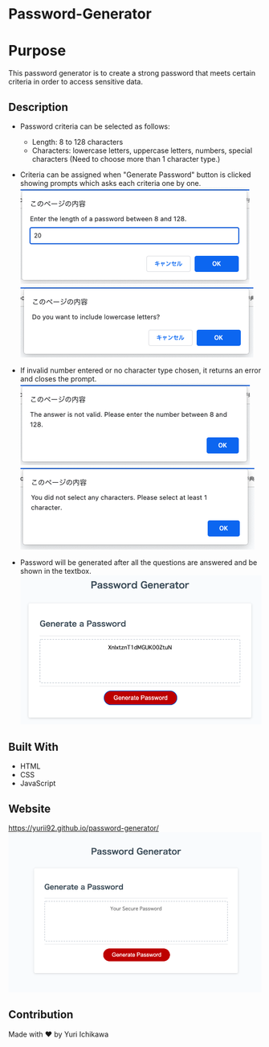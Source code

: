 # Password-Generator

# Purpose
This password generator is to create a strong password that meets certain criteria in order to access sensitive data.

## Description
* Password criteria can be selected as follows:
    * Length: 8 to 128 characters
    * Characters: lowercase letters, uppercase letters, numbers, special characters
      (Need to choose more than 1 character type.)
    
* Criteria can be assigned when "Generate Password" button is clicked showing prompts which asks each criteria one by one.
    <Examples>
    ![alt text](./assets/images/screenshot_02_inputprompt.png)
    ![alt text](./assets/images/screenshot_02_confirmprompt.png)
* If invalid number entered or no character type chosen, it returns an error and closes the prompt.
    <Examples>
    ![alt text](./assets/images/screenshot_03_errormessage_1.png)
    ![alt text](./assets/images/screenshot_03_errormessage_2.png)
* Password will be generated after all the questions are answered and be shown in the textbox.
    <Example>
    ![alt text](./assets/images/screenshot_04_passwordgenerated.png)

## Built With
* HTML
* CSS
* JavaScript

## Website
https://yurii92.github.io/password-generator/
![alt text](./assets/images/screenshot_01_firstscreen.png)

## Contribution
Made with ❤️ by Yuri Ichikawa